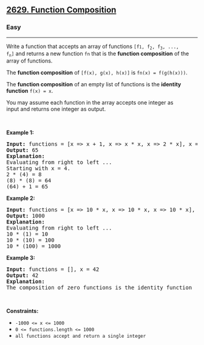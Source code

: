 <h2><a href="https://leetcode.com/problems/function-composition/">2629. Function Composition</a></h2><h3>Easy</h3><hr><div><p>Write a function that accepts an array of functions&nbsp;<code>[f<span style="font-size: 10.8333px;">1</span>, f<sub>2</sub>, f<sub>3</sub>,&nbsp;..., f<sub>n</sub>]</code>&nbsp;and returns a new function&nbsp;<code>fn</code>&nbsp;that is the <strong>function&nbsp;composition</strong> of the array of functions.</p>

<p>The&nbsp;<strong>function&nbsp;composition</strong>&nbsp;of&nbsp;<code>[f(x), g(x), h(x)]</code>&nbsp;is&nbsp;<code>fn(x) = f(g(h(x)))</code>.</p>

<p>The&nbsp;<strong>function&nbsp;composition</strong>&nbsp;of an empty list of functions is the&nbsp;<strong>identity function</strong>&nbsp;<code>f(x) = x</code>.</p>

<p>You may assume each&nbsp;function&nbsp;in the array accepts one integer as input&nbsp;and returns one integer as output.</p>

<p>&nbsp;</p>
<p><strong class="example">Example 1:</strong></p>

<pre><strong>Input:</strong> functions = [x =&gt; x + 1, x =&gt; x * x, x =&gt; 2 * x], x = 4
<strong>Output:</strong> 65
<strong>Explanation:</strong>
Evaluating from right to left ...
Starting with x = 4.
2 * (4) = 8
(8) * (8) = 64
(64) + 1 = 65
</pre>

<p><strong class="example">Example 2:</strong></p>

<pre><strong>Input:</strong> functions = [x =&gt; 10 * x, x =&gt; 10 * x, x =&gt; 10 * x], x = 1
<strong>Output:</strong> 1000
<strong>Explanation:</strong>
Evaluating from right to left ...
10 * (1) = 10
10 * (10) = 100
10 * (100) = 1000
</pre>

<p><strong class="example">Example 3:</strong></p>

<pre><strong>Input:</strong> functions = [], x = 42
<strong>Output:</strong> 42
<strong>Explanation:</strong>
The composition of zero functions is the identity function</pre>

<p>&nbsp;</p>
<p><strong>Constraints:</strong></p>

<ul>
	<li><code><font face="monospace">-1000 &lt;= x &lt;= 1000</font></code></li>
	<li><code><font face="monospace">0 &lt;= functions.length &lt;= 1000</font></code></li>
	<li><font face="monospace"><code>all functions accept and return a single integer</code></font></li>
</ul>
</div>